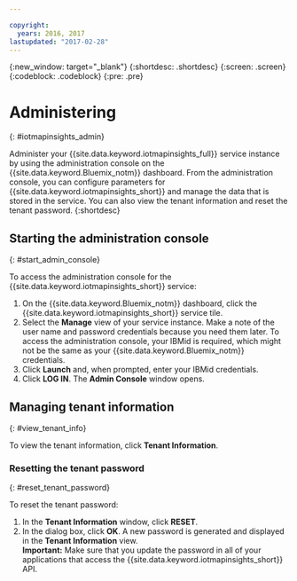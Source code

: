 ```yaml
---

copyright:
  years: 2016, 2017
lastupdated: "2017-02-28"
---
```


{:new_window: target="_blank"}
{:shortdesc: .shortdesc}
{:screen: .screen}
{:codeblock: .codeblock}
{:pre: .pre}


# Administering
{: #iotmapinsights_admin}

Administer your {{site.data.keyword.iotmapinsights_full}} service instance by using the administration console on the {{site.data.keyword.Bluemix_notm}} dashboard. From the administration console, you can configure parameters for {{site.data.keyword.iotmapinsights_short}} and manage the data that is stored in the service. You can also view the tenant information and reset the tenant password.
{:shortdesc}

## Starting the administration console
{: #start_admin_console}

To access the administration console for the {{site.data.keyword.iotmapinsights_short}}  service:

1. On the {{site.data.keyword.Bluemix_notm}} dashboard, click the {{site.data.keyword.iotmapinsights_short}} service tile.
2. Select the **Manage** view of your service instance.
Make a note of the user name and password credentials because you need them later. To access the administration console, your IBMid is required, which might not be the same as your {{site.data.keyword.Bluemix_notm}} credentials.
3. Click **Launch** and, when prompted, enter your IBMid credentials.
4. Click **LOG IN**. The **Admin Console** window opens.

## Managing tenant information
{: #view_tenant_info}

To view the tenant information, click **Tenant Information**.

### Resetting the tenant password
{: #reset_tenant_password}

To reset the tenant password:

1. In the **Tenant Information** window, click **RESET**.
2. In the dialog box, click **OK**.
A new password is generated and displayed in the **Tenant Information** view.  
**Important:** Make sure that you update the password in all of your applications that access the {{site.data.keyword.iotmapinsights_short}} API.
